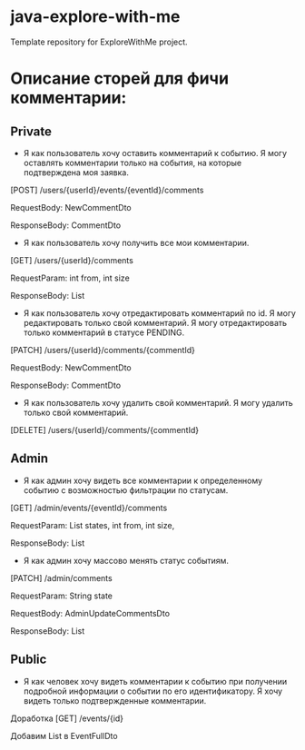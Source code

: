 # java-explore-with-me
Template repository for ExploreWithMe project.

# Описание сторей для фичи комментарии:

## Private
- Я как пользователь хочу оставить комментарий к событию.
Я могу оставлять комментарии только на события, на которые подтверждена моя заявка.

[POST] /users/{userId}/events/{eventId}/comments

RequestBody:
NewCommentDto

ResponseBody:
CommentDto

- Я как пользователь хочу получить все мои комментарии.

[GET] /users/{userId}/comments

RequestParam:
int from,
int size

ResponseBody:
List<CommentDto>

- Я как пользователь хочу отредактировать комментарий по id.
Я могу редактировать только свой комментарий.
Я могу отредактировать только комментарий в статусе PENDING.

[PATCH] /users/{userId}/comments/{commentId}

RequestBody:
NewCommentDto

ResponseBody:
CommentDto

- Я как пользователь хочу удалить свой комментарий.
Я могу удалить только свой комментарий.

[DELETE] 	/users/{userId}/comments/{commentId}


## Admin
- Я как админ хочу видеть все комментарии к определенному событию с возможностью фильтрации по статусам.

[GET] /admin/events/{eventId}/comments

RequestParam:
List<String> states,
int from,
int size,

ResponseBody:
List<CommentDto>

- Я как админ хочу массово менять статус событиям.

[PATCH] /admin/comments

RequestParam:
String state

RequestBody:
AdminUpdateCommentsDto

ResponseBody:
List<CommentDto>

## Public
- Я как человек хочу видеть комментарии к событию при получении подробной информации о событии по его идентификатору.
Я хочу видеть только подтвержденные комментарии.

Доработка [GET] /events/{id}

Добавим List<CommentDto> в EventFullDto